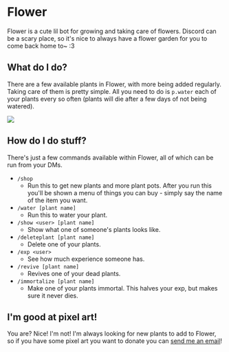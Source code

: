 # Flower

Flower is a cute lil bot for growing and taking care of flowers. Discord can be a scary place, so it's nice to always have a flower garden for you to come back home to~ :3

## What do I do?

There are a few available plants in Flower, with more being added regularly. Taking care of them is pretty simple. All you need to do is `p.water` each of your plants every so often (plants will die after a few days of not being watered).

![](https://voxelfox.co.uk/static/images/flower/commands.png)

## How do I do stuff?

There's just a few commands available within Flower, all of which can be run from your DMs.

* `/shop`
    * Run this to get new plants and more plant pots. After you run this you'll be shown a menu of things you can buy - simply say the name of the item you want.
* `/water [plant name]`
    * Run this to water your plant.
* `/show <user> [plant name]`
    * Show what one of someone's plants looks like.
* `/deleteplant [plant name]`
    * Delete one of your plants.
* `/exp <user>`
    * See how much experience someone has.
* `/revive [plant name]`
    * Revives one of your dead plants.
* `/immortalize [plant name]`
    * Make one of your plants immortal. This halves your exp, but makes sure it never dies.

## I'm good at pixel art!

You are? Nice! I'm not! I'm always looking for new plants to add to Flower, so if you have some pixel art you want to donate you can [send me an email](mailto:kae@voxelfox.co.uk)!

